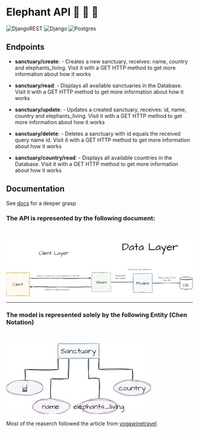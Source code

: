 # Elephant API 🐘 🐘 🐘

![DjangoREST](https://img.shields.io/badge/DJANGO-REST-ff1709?style=for-the-badge&logo=django&logoColor=white&color=ff1709&labelColor=gray)
![Django](https://img.shields.io/badge/django-%23092E20.svg?style=for-the-badge&logo=django&logoColor=white)
![Postgres](https://img.shields.io/badge/postgres-%23316192.svg?style=for-the-badge&logo=postgresql&logoColor=white)

## Endpoints

- **sanctuary/create**: - Creates a new sanctuary, receives: name, country and elephants_living. Visit it with a GET HTTP method to get more information about how it works

- **sanctuary/read**: - Displays all available sanctuaries in the Database. Visit it with a GET HTTP method to get more information about how it works

- **sanctuary/update**: - Updates a created sanctuary, receives: id, name, country and elephants_living. Visit it with a GET HTTP method to get more information about how it works

- **sanctuary/delete**: - Deletes a sanctuary with id equals the received query name id. Visit it with a GET HTTP method to get more information about how it works

- **sanctuary/country/read**: - Displays all available countries in the Database. Visit it with a GET HTTP method to get more information about how it works

## Documentation

See [docs](https://github.com/rafaelngoncalves5/elephant-api/tree/master/docs) for a deeper grasp

### The API is represented by the following document:

<br />

![arch](https://github.com/rafaelngoncalves5/elephant-api/blob/master/docs/arch.jpg)

<hr />

### The model is represented solely by the following Entity (Chen Notation)

<br/>

![entity](https://github.com/rafaelngoncalves5/elephant-api/blob/master/docs/entity.jpg)

Most of the reaserch followed the article from [yogawinetravel](https://www.yogawinetravel.com/wanderlust-wednesday-elephant-sanctuaries-orphanages-and-parks-around-the-world/)

